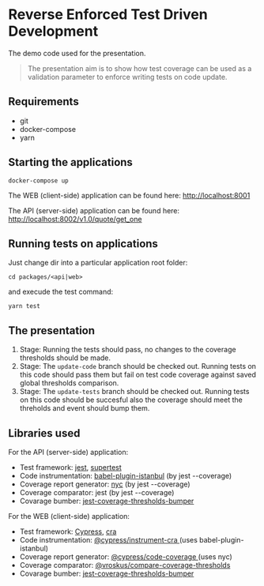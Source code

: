 # Reverse Enforced Test Driven Development

The demo code used for the presentation.

> The presentation aim is to show how test coverage can be used as a validation parameter to enforce writing tests on code update.

## Requirements

- git
- docker-compose
- yarn

## Starting the applications

```
docker-compose up
```

The WEB (client-side) application can be found here: [http://localhost:8001](http://localhost:8001)

The API (server-side) application can be found here: [http://localhost:8002/v1.0/quote/get_one](http://localhost:8002/v1.0/quote/get_one)

## Running tests on applications

Just change dir into a particular application root folder:

```
cd packages/<api|web>
```

and execude the test command:

```
yarn test
```

## The presentation

1. Stage: Running the tests should pass, no changes to the coverage thresholds should be made.
2. Stage: The `update-code` branch should be checked out. Running tests on this code should pass them but fail on test code coverage against saved global thresholds comparison.
3. Stage: The `update-tests` branch should be checked out. Running tests on this code should be succesful also the coverage should meet the threholds and event should bump them.

## Libraries used

For the API (server-side) application:

- Test framework: [jest](https://jestjs.io), [supertest](https://www.npmjs.com/package/supertest)
- Code instrumentation: [babel-plugin-istanbul](https://www.npmjs.com/package/babel-plugin-istanbul) (by jest --coverage)
- Coverage report generator: [nyc](https://www.npmjs.com/package/nyc) (by jest --coverage)
- Coverage comparator: jest (by jest --coverage)
- Covarage bumber: [jest-coverage-thresholds-bumper](https://www.npmjs.com/package/jest-coverage-thresholds-bumper)

For the WEB (client-side) application:

- Test framework: [Cypress](https://www.cypress.io), [cra](https://create-react-app.dev)
- Code instrumentation: [@cypress/instrument-cra
](https://www.npmjs.com/package/@cypress/instrument-cra) (uses babel-plugin-istanbul)
- Coverage report generator: [@cypress/code-coverage
](https://www.npmjs.com/package/@cypress/code-coverage) (uses nyc)
- Coverage comparator: [@vroskus/compare-coverage-thresholds](https://www.npmjs.com/package/@vroskus/compare-coverage-thresholds)
- Covarage bumber: [jest-coverage-thresholds-bumper](https://www.npmjs.com/package/jest-coverage-thresholds-bumper)

